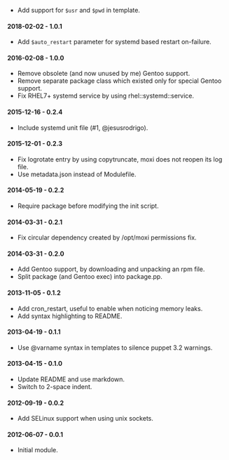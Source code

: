 * Add support for `$usr` and `$pwd` in template.

#### 2018-02-02 - 1.0.1
* Add `$auto_restart` parameter for systemd based restart on-failure.

#### 2016-02-08 - 1.0.0
* Remove obsolete (and now unused by me) Gentoo support.
* Remove separate package class which existed only for special Gentoo support.
* Fix RHEL7+ systemd service by using rhel::systemd::service.

#### 2015-12-16 - 0.2.4
* Include systemd unit file (#1, @jesusrodrigo).

#### 2015-12-01 - 0.2.3
* Fix logrotate entry by using copytruncate, moxi does not reopen its log file.
* Use metadata.json instead of Modulefile.

#### 2014-05-19 - 0.2.2
* Require package before modifying the init script.

#### 2014-03-31 - 0.2.1
* Fix circular dependency created by /opt/moxi permissions fix.

#### 2014-03-31 - 0.2.0
* Add Gentoo support, by downloading and unpacking an rpm file.
* Split package (and Gentoo exec) into package.pp.

#### 2013-11-05 - 0.1.2
* Add cron_restart, useful to enable when noticing memory leaks.
* Add syntax highlighting to README.

#### 2013-04-19 - 0.1.1
* Use @varname syntax in templates to silence puppet 3.2 warnings.

#### 2013-04-15 - 0.1.0
* Update README and use markdown.
* Switch to 2-space indent.

#### 2012-09-19 - 0.0.2
* Add SELinux support when using unix sockets.

#### 2012-06-07 - 0.0.1
* Initial module.

